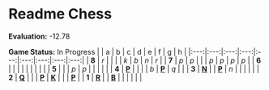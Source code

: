 # Readme Chess

**Evaluation:** -12.78

**Game Status:** In Progress
|     |  a  |  b  |  c  |  d  |  e  |  f  |  g  |  h  |
|:---:|:---:|:---:|:---:|:---:|:---:|:---:|:---:|:---:|
|  **8**  |  _r_  |     |     |     |  _k_  |  _b_  |  _n_  |  _r_  |
|  **7**  |  _p_  |  _p_  |     |     |  _p_  |  _p_  |  _p_  |  _p_  |
|  **6**  |     |     |     |     |     |     |     |     |
|  **5**  |     |     |  _p_  |  _p_  |     |     |     |     |
|  **4**  |  [**P**](https://github.com/grim-kalman)  |     |     |     |  _b_  |  [**P**](https://github.com/grim-kalman)  |  _q_  |     |
|  **3**  |  [**N**](https://github.com/grim-kalman)  |     |  [**P**](https://github.com/grim-kalman)  |  _n_  |     |     |     |     |
|  **2**  |  [**Q**](https://github.com/grim-kalman)  |     |     |  [**P**](https://github.com/grim-kalman)  |  [**K**](http://localhost:8080/api/chess/select?square=e2)  |     |     |  [**P**](https://github.com/grim-kalman)  |
|  **1**  |  [**R**](https://github.com/grim-kalman)  |     |  [**B**](https://github.com/grim-kalman)  |     |     |     |     |     |